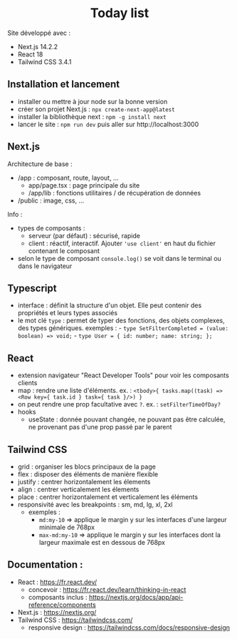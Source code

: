 # <h1 align="center">Today list</h1>

Site développé avec :      
- Next.js 14.2.2
- React 18
- Tailwind CSS 3.4.1

## Installation et lancement
- installer ou mettre à jour node sur la bonne version
- créer son projet Next.js : `npx create-next-app@latest`
- installer la bibliothèque next : `npm -g install next`
- lancer le site : `npm run dev` puis aller sur http://localhost:3000

## Next.js
Architecture de base :    
- /app : composant, route, layout, ...
   - app/page.tsx : page principale du site
   - /app/lib : fonctions utilitaires / de récupération de données
- /public : image, css, ...
     
Info :     
- types de composants :
   - serveur (par défaut) : sécurisé, rapide
   - client : réactif, interactif. Ajouter `'use client'` en haut du fichier contenant le composant
- selon le type de composant `console.log()` se voit dans le terminal ou dans le navigateur

## Typescript
- interface : définit la structure d'un objet. Elle peut contenir des propriétés et leurs types associés
- le mot clé `type` : permet de typer des fonctions, des objets complexes, des types génériques. 
   exemples : 
      - `type SetFilterCompleted = (value: boolean) => void;`
      - `type User = { id: number; name: string; };`

## React
- extension navigateur "React Developer Tools" pour voir les composants clients
- map : rendre une liste d'éléments. ex. : `<tbody>{ tasks.map((task) => <Row key={ task.id } task={ task }/>) }`
- on peut rendre une prop facultative avec `?`. ex. : `setFilterTimeOfDay?`
- hooks
   - useState : donnée pouvant changée, ne pouvant pas être calculée, ne provenant pas d'une prop passé par le parent

## Tailwind CSS
- grid : organiser les blocs principaux de la page
- flex : disposer des éléments de manière flexible
- justify : centrer horizontalement les élements
- align : centrer verticalement les élements
- place : centrer horizontalement et verticalement les éléments
- responsivité avec les breakpoints : sm, md, lg, xl, 2xl
   - exemples :
      - `md:my-10` => applique le margin y sur les interfaces d'une largeur minimale de 768px
      - `max-md:my-10` => applique le margin y sur les interfaces dont la largeur maximale est en dessous de 768px

## Documentation :
- React : https://fr.react.dev/
   - concevoir : https://fr.react.dev/learn/thinking-in-react
   - composants inclus : https://nextjs.org/docs/app/api-reference/components
- Next.js : https://nextjs.org/
- Tailwind CSS : https://tailwindcss.com/
   - responsive design : https://tailwindcss.com/docs/responsive-design

